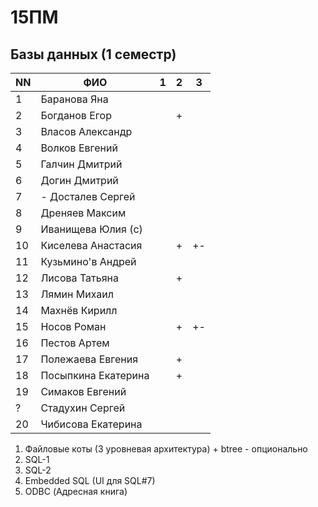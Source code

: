 # 15ПМ
## Базы данных (1 семестр)

| NN  | ФИО                   | 1   | 2   | 3   |
| --- | --------------------- | --- | --- | --- |
| 1   | Баранова Яна          |     |     |     |
| 2   | Богданов Егор         |     | +   |     |
| 3   | Власов Александр      |     |     |     |
| 4   | Волков Евгений        |     |     |     |
| 5   | Галчин Дмитрий        |     |     |     |
| 6   | Догин Дмитрий         |     |     |     |
| 7   | - Досталев Сергей     |     |     |     |
| 8   | Дреняев Максим        |     |     |     |
| 9   | Иванищева Юлия (с)    |     |     |     |
| 10  | Киселева Анастасия    |     | +   | +-  |
| 11  | Кузьмино'в Андрей     |     |     |     |
| 12  | Лисова Татьяна        |     | +   |     |
| 13  | Лямин Михаил          |     |     |     |
| 14  | Махнёв Кирилл         |     |     |     |
| 15  | Носов Роман           |     | +   | +-  |
| 16  | Пестов Артем          |     |     |     |
| 17  | Полежаева Евгения     |     | +   |     |
| 18  | Посыпкина Екатерина   |     | +   |     |
| 19  | Симаков Евгений       |     |     |     |
| ?   | Стадухин Сергей       |     |     |     |
| 20  | Чибисова Екатерина    |     |     |     |

1. Файловые коты (3 уровневая архитектура) + btree - опционально
2. SQL-1
3. SQL-2
4. Embedded SQL (UI для SQL#7)
5. ODBC (Адресная книга)
